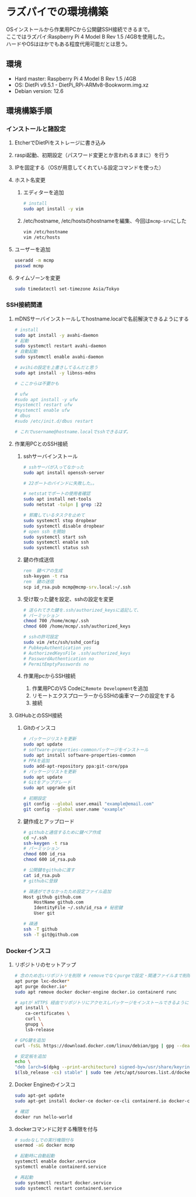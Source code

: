 # ラズパイでの環境構築

OSインストールから作業用PCから公開鍵SSH接続できるまで。  
ここではラズパイ:Raspberry Pi 4 Model B Rev 1.5 /4GBを使用した。  
ハードやOSはほかでもある程度代用可能だとは思う。

## 環境

- Hard master: Raspberry Pi 4 Model B Rev 1.5 /4GB
- OS: DietPi v9.5.1 - DietPi_RPi-ARMv8-Bookworm.img.xz
- Debian version: 12.6

## 環境構築手順

### インストールと諸設定

1. EtcherでDietPiをストレージに書き込み
2. raspi起動、初期設定（パスワード変更とか言われるままに）を行う
3. IPを固定する（OSが用意してくれている設定コマンドを使った）
4. ホスト名変更
   1. エディターを追加

        ```bash
        # install
        sudo apt install -y vim
        ```

   2. /etc/hostname, /etc/hostsのhostnameを編集、今回は`mcmp-srv`にした

        ```bash
        vim /etc/hostname
        vim /etc/hosts
        ```

5. ユーザーを追加

    ```bash
    useradd -m mcmp
    passwd mcmp
    ```

6. タイムゾーンを変更

    ```bash
    sudo timedatectl set-timezone Asia/Tokyo
    ```

### SSH接続関連

1. mDNSサーバインストールしてhostname.localで名前解決できるようにする

    ```bash
    # install
    sudo apt install -y avahi-daemon
    # 起動
    sudo systemctl restart avahi-daemon
    # 自動起動
    sudo systemctl enable avahi-daemon

    # avihiの設定を上書きしてるんだと思う
    sudo apt install -y libnss-mdns

    # ここからは不要かも

    # ufw
    #sudo apt install -y ufw
    #systemctl restart ufw
    #systemctl enable ufw
    # dbus
    #sudo /etc/init.d/dbus restart

    # これでusername@hostname.localでsshできるはず。
    ```

2. 作業用PCとのSSH接続
    1. sshサーバインストール

        ```bash
        # sshサーバが入ってなかった
        sudo apt install openssh-server

        # 22ポートのバインドに失敗した。。

        # netstatでポートの使用者確認
        sudo apt install net-tools
        sudo netstat -tulpn | grep :22

        # 邪魔しているタスクを止めて
        sudo systemctl stop dropbear
        sudo systemctl disable dropbear
        # open ssh を開始
        sudo systemctl start ssh
        sudo systemctl enable ssh
        sudo systemctl status ssh
        ```

    2. 鍵の作成送信

        ```cmd
        rem  鍵ペアの生成
        ssh-keygen -t rsa
        rem  鍵の送信
        scp id_rsa.pub mcmp@mcmp-srv.local:~/.ssh
        ```

    3. 受け取った鍵を設定、sshの設定を変更

        ```bash
        # 送られてきた鍵を.ssh/authorized_keysに追記して、
        # パーミッション
        chmod 700 /home/mcmp/.ssh
        chmod 600 /home/mcmp/.ssh/authorized_keys
        
        # sshの許可設定
        sudo vim /etc/ssh/sshd_config 
        # PubkeyAuthentication yes
        # AuthorizedKeysFile .ssh/authorized_keys
        # PasswordAuthentication no
        # PermitEmptyPasswords no
        ```

    4. 作業用pcからSSH接続
       1. 作業用PCのVS Codeに`Remote Development`を追加
       2. リモートエクスプローラーからSSHの歯車マークの設定をする
       3. 接続

3. GitHubとのSSH接続
    1. Gitのインスコ

        ```bash
        # パッケージリストを更新
        sudo apt update
        # software-properties-commonパッケージをインストール
        sudo apt install software-properties-common
        # PPAを追加
        sudo add-apt-repository ppa:git-core/ppa
        # パッケージリストを更新
        sudo apt update
        # Gitをアップグレード
        sudo apt upgrade git

        # 初期設定
        git config --global user.email "example@email.com"
        git config --global user.name "example"
        ```

    2. 鍵作成とアップロード

        ```bash
        # githubと通信するために鍵ペア作成
        cd ~/.ssh
        ssh-keygen -t rsa
        # パーミッション
        chmod 600 id_rsa
        chmod 600 id_rsa.pub

        # 公開鍵をgithubに渡す
        cat id_rsa.pub
        # githubに登録

        # 疎通ができなかったため設定ファイル追加
        Host github github.com
            HostName github.com
            IdentityFile ~/.ssh/id_rsa # 秘密鍵
            User git

        # 疎通
        ssh -T github
        ssh -T git@github.com
        ```

### Dockerインスコ

1. リポジトリのセットアップ

    ```bash
    # 念のため古いリポジトリを削除 # removeでなくpurgeで設定・関連ファイルまで削除
    apt purge lxc-docker*
    apt purge docker.io*
    sudo apt remove docker docker-engine docker.io containerd runc

    # aptが HTTPS 経由でリポジトリにアクセスしパッケージをインストールできるようにリポジトリをセットアップ
    apt install \
        ca-certificates \
        curl \
        gnupg \
        lsb-release

    # GPG鍵を追加
    curl -fsSL https://download.docker.com/linux/debian/gpg | gpg --dearmor -o /usr/share/keyrings/docker-archive-keyring.gpg

    # 安定板を追加
    echo \
    "deb [arch=$(dpkg --print-architecture) signed-by=/usr/share/keyrings/docker-archive-keyring.gpg] https://download.docker.com/linux/debian \
    $(lsb_release -cs) stable" | sudo tee /etc/apt/sources.list.d/docker.list > /dev/null
    ```

2. Docker Engineのインスコ

    ```bash
    sudo apt-get update
    sudo apt-get install docker-ce docker-ce-cli containerd.io docker-compose-plugin

    # 確認
    docker run hello-world
    ```

3. dockerコマンドに対する権限を付与

    ```bash
    # sudoなしでの実行権限付与
    usermod -aG docker mcmp

    # 起動時に自動起動
    systemctl enable docker.service
    systemctl enable containerd.service

    # 再起動
    sudo systemctl restart docker.service
    sudo systemctl restart containerd.service
    ```
